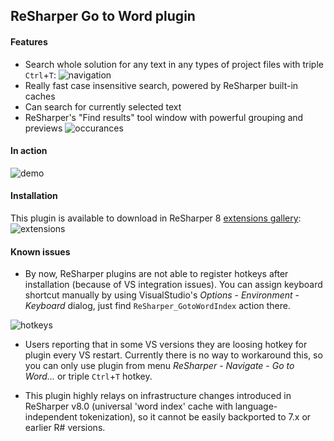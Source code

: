 ReSharper Go to Word plugin
---------------------------

#### Features

* Search whole solution for any text in any types of project files with triple `Ctrl`+`T`:
![navigation](https://raw.githubusercontent.com/controlflow/resharper-gotoword/master/Content/navigation.png)
* Really fast case insensitive search, powered by ReSharper built-in caches
* Can search for currently selected text
* ReSharper's "Find results" tool window with powerful grouping and previews
![occurances](https://raw.githubusercontent.com/controlflow/resharper-gotoword/master/Content/occurances.png)

#### In action

![demo](https://raw.githubusercontent.com/controlflow/resharper-gotoword/master/Content/gotoword.gif)

#### Installation

This plugin is available to download in ReSharper 8 [extensions gallery](https://resharper-plugins.jetbrains.com/packages/ReSharper.GoToWord):
![extensions](https://raw.githubusercontent.com/controlflow/resharper-gotoword/master/Content/manager.png)

#### Known issues

* By now, ReSharper plugins are not able to register hotkeys after installation (because of VS
integration issues). You can assign keyboard shortcut manually by using VisualStudio's *Options* -
*Environment* - *Keyboard* dialog, just find `ReSharper_GotoWordIndex` action there.

![hotkeys](https://raw.githubusercontent.com/controlflow/resharper-gotoword/master/Content/hotkeys.png)

* Users reporting that in some VS versions they are loosing hotkey for plugin every VS restart.
Currently there is no way to workaround this, so you can only use plugin from menu *ReSharper* -
*Navigate* - *Go to Word...* or triple `Ctrl`+`T` hotkey.

* This plugin highly relays on infrastructure changes introduced in ReSharper v8.0 (universal
'word index' cache with language-independent tokenization), so it cannot be easily backported
to 7.x or earlier R# versions.
